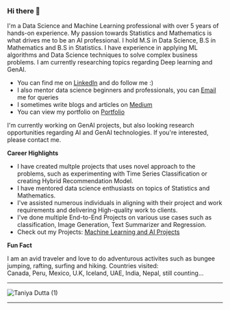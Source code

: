 ### Hi there 👋
I'm a Data Science and Machine Learning professional with over 5 years of hands-on experience. My passion towards Statistics and Mathematics is what drives me to be an AI professional. I hold M.S in Data Science, B.S in Mathematics and B.S in Statistics. I have experience in applying ML algorithms and Data Science techniques to solve complex business problems. I am currently researching topics regarding Deep learning and GenAI.     

* You can find me on [LinkedIn](https://www.linkedin.com/in/taniya-dutta/) and do follow me :)
* I also mentor data science beginners and professionals, you can [Email](mailto:t.dutta.adhikari@outlook.com?subject=[GitHub]%20Source%20Han%20Sans) me for queries
* I sometimes write blogs and articles on [Medium](https://medium.com/@tduttaadhikari)
* You can view my portfolio on [Portfolio](https://taniyadutta.com/)

I'm currently working on GenAI projects, but also looking research opportunities regarding AI and GenAI technologies. If you're interested, please contact me.


**Career Highlights**

* I have created multple projects that uses novel approach to the problems, such as experimenting with Time Series Classification or creating Hybrid Recommendation Model.
* I have mentored data science enthusiasts on topics of Statistics and Mathematics.
* I've assisted numerous individuals in aligning with their project and work requirements and delivering High-quality work to clients.
* I've done multiple End-to-End Projects on various use cases such as classification, Image Generation, Text Summarizer and Regression.
* Check out my Projects: [Machine Learning and AI Projects](https://github.com/adhtani?tab=repositories)

**Fun Fact**

I am an avid traveler and love to do adventurous activites such as bungee jumping, rafting, surfing and hiking. Countries visited:   
Canada, Peru, Mexico, U.K, Iceland, UAE, India, Nepal, still counting...


________________________________________________________________________________________________________________________________________________________________________________



![Taniya Dutta (1)](https://github.com/adhtani/adhtani/assets/66579394/ef9d3a08-19c7-47bc-845f-a15fe438586d)



________________________________________________________________________________________________________________________________________________________________________________
